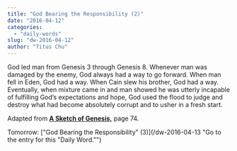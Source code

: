 ```yaml
---
title: "God Bearing the Responsibility (2)"
date: "2016-04-12"
categories: 
  - "daily-words"
slug: "dw-2016-04-12"
author: "Titus Chu"
---
```


God led man from Genesis 3 through Genesis 8. Whenever man was damaged by the enemy, God always had a way to go forward. When man fell in Eden, God had a way. When Cain slew his brother, God had a way. Eventually, when mixture came in and man showed he was utterly incapable of fulfilling God’s expectations and hope, God used the flood to judge and destroy what had become absolutely corrupt and to usher in a fresh start.

Adapted from __[A Sketch of Genesis,](/book-gen-sketch/ "Go to the listing for this book.")__ page 74.

Tomorrow: ["God Bearing the Responsibility" (3)](/dw-2016-04-13 "Go to the entry for this "Daily Word."")
